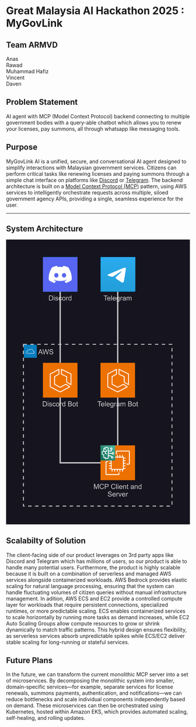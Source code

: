 # Great Malaysia AI Hackathon 2025 : MyGovLink

## Team ARMVD
Anas <br>
Rawad <br>
Muhammad Hafiz <br>
Vincent <br>
Daven

## Problem Statement

AI agent with MCP (Model Context Protocol) backend connecting to multiple government bodies with a query-able chatbot which allows you to renew your licenses, pay summons, all through whatsapp like messaging tools.

## Purpose

MyGovLink AI is a unified, secure, and conversational AI agent designed to simplify interactions
with Malaysian government services. Citizens can perform critical tasks like renewing licenses
and paying summons through a simple chat interface on platforms like [Discord](https://t.me/telegram) or [Telegram](https://t.me/telegram).
The backend architecture is built on a [Model Context Protocol (MCP)](https://modelcontextprotocol.io/docs/getting-started/intro) pattern, using AWS
services to intelligently orchestrate requests across multiple, siloed government agency APIs,
providing a single, seamless experience for the user.

---

## System Architecture

![System Architecture](assets/govlinkai_system_architecture.png)

## Scalabilty of Solution

The client-facing side of our product leverages on 3rd party apps like Discord and Telegram which has millions of users, so our product is able to handle many potential users. Furthermore, the product is highly scalable because it is built on a combination of serverless and managed AWS services alongside containerized workloads. AWS Bedrock provides elastic scaling for natural language processing, ensuring that the system can handle fluctuating volumes of citizen queries without manual infrastructure management. In adition, AWS ECS and EC2 provide a controlled compute layer for workloads that require persistent connections, specialized runtimes, or more predictable scaling. ECS enables containerized services to scale horizontally by running more tasks as demand increases, while EC2 Auto Scaling Groups allow compute resources to grow or shrink dynamically to match traffic patterns. This hybrid design ensures flexibility, as serverless services absorb unpredictable spikes while ECS/EC2 deliver stable scaling for long-running or stateful services. 

## Future Plans

In the future, we can transform the current monolithic MCP server into a set of microservices. By decomposing the monolithic system into smaller, domain-specific services—for example, separate services for license renewals, summons payments, authentication, and notifications—we can reduce bottlenecks and scale individual components independently based on demand. These microservices can then be orchestrated using Kubernetes, hosted within Amazon EKS, which provides automated scaling, self-healing, and rolling updates.  
